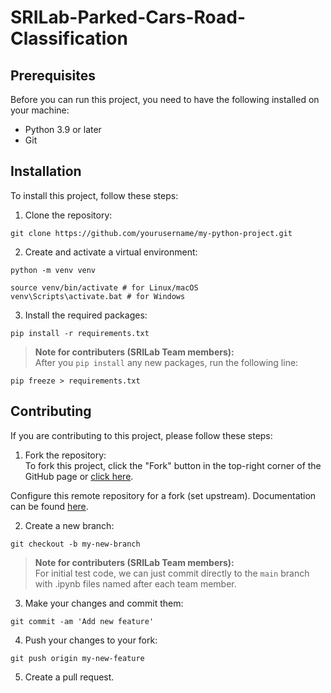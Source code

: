 # SRILab-Parked-Cars-Road-Classification
 
## Prerequisites
Before you can run this project, you need to have the following installed on your machine:
- Python 3.9 or later
- Git

## Installation

To install this project, follow these steps:

1. Clone the repository:
```
git clone https://github.com/yourusername/my-python-project.git
```

2. Create and activate a virtual environment:
```
python -m venv venv

source venv/bin/activate # for Linux/macOS
venv\Scripts\activate.bat # for Windows
```

3. Install the required packages:
```
pip install -r requirements.txt
```
> **Note for contributers (SRILab Team members):** <br />
After you ```pip install``` any new packages, run the following line:
```
pip freeze > requirements.txt
```

## Contributing
If you are contributing to this project, please follow these steps:

1. Fork the repository: <br />
To fork this project, click the "Fork" button in the top-right corner of the GitHub page or [click here](https://github.com/cjunwon/SRILab-Parked-Cars-Road-Classification).

Configure this remote repository for a fork (set upstream). Documentation can be found [here](https://docs.github.com/en/pull-requests/collaborating-with-pull-requests/working-with-forks/configuring-a-remote-repository-for-a-fork).

2. Create a new branch:
```
git checkout -b my-new-branch
```
> **Note for contributers (SRILab Team members):** <br />
For initial test code, we can just commit directly to the ```main``` branch with .ipynb files named after each team member.

3. Make your changes and commit them:
```
git commit -am 'Add new feature'
```
4. Push your changes to your fork:
```
git push origin my-new-feature
```
5. Create a pull request.
